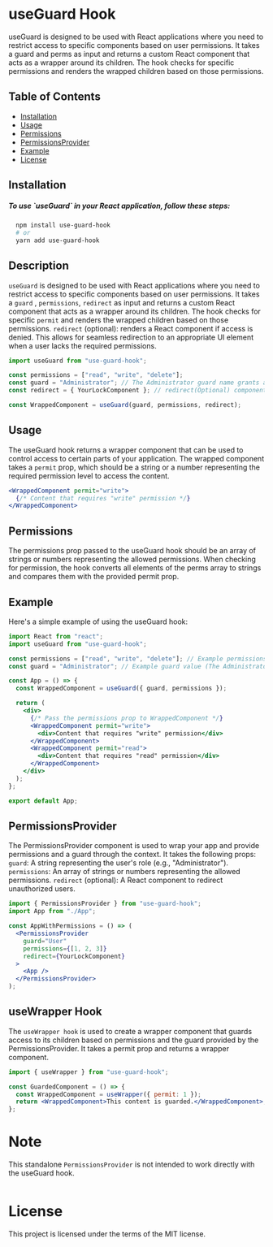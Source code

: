 # useGuard Hook

useGuard is designed to be used with React applications where you need to restrict access to specific components based on user permissions. It takes a guard and perms as input and returns a custom React component that acts as a wrapper around its children. The hook checks for specific permissions and renders the wrapped children based on those permissions.

## Table of Contents

- [Installation](#installation)
- [Usage](#usage)
- [Permissions](#permissions)
- [PermissionsProvider](#PermissionsProvider)
- [Example](#example)
- [License](#license)

## Installation

<h5>To use `useGuard` in your React application, follow these steps:</h5>

```bash
  npm install use-guard-hook
  # or
  yarn add use-guard-hook
```

## Description

`useGuard` is designed to be used with React applications where you need to restrict access to specific components based on user permissions. It takes a `guard` , `permissions`, `redirect` as input and returns a custom React component that acts as a wrapper around its children. The hook checks for specific `permit` and renders the wrapped children based on those permissions. `redirect` (optional): renders a React component if access is denied. This allows for seamless redirection to an appropriate UI element when a user lacks the required permissions.

```jsx
import useGuard from "use-guard-hook";

const permissions = ["read", "write", "delete"];
const guard = "Administrator"; // The Administrator guard name grants all permissions
const redirect = { YourLockComponent }; // redirect(Optional) components if access not granted(null  by default)

const WrappedComponent = useGuard(guard, permissions, redirect);
```

## Usage

The useGuard hook returns a wrapper component that can be used to control access to certain parts of your application. The wrapped component takes a `permit` prop, which should be a string or a number representing the required permission level to access the content.

```jsx
<WrappedComponent permit="write">
  {/* Content that requires "write" permission */}
</WrappedComponent>
```

## Permissions

The permissions prop passed to the useGuard hook should be an array of strings or numbers representing the allowed permissions. When checking for permission, the hook converts all elements of the perms array to strings and compares them with the provided permit prop.

## Example

Here's a simple example of using the useGuard hook:

```jsx
import React from "react";
import useGuard from "use-guard-hook";

const permissions = ["read", "write", "delete"]; // Example permissions array
const guard = "Administrator"; // Example guard value (The Administrator guard name grants all permissions)

const App = () => {
  const WrappedComponent = useGuard({ guard, permissions });

  return (
    <div>
      {/* Pass the permissions prop to WrappedComponent */}
      <WrappedComponent permit="write">
        <div>Content that requires "write" permission</div>
      </WrappedComponent>
      <WrappedComponent permit="read">
        <div>Content that requires "read" permission</div>
      </WrappedComponent>
    </div>
  );
};

export default App;
```

## PermissionsProvider

The PermissionsProvider component is used to wrap your app and provide permissions and a guard through the context. It takes the following props:
`guard`: A string representing the user's role (e.g., "Administrator").
`permissions`: An array of strings or numbers representing the allowed permissions.
`redirect` (optional): A React component to redirect unauthorized users.

```jsx
import { PermissionsProvider } from "use-guard-hook";
import App from "./App";

const AppWithPermissions = () => (
  <PermissionsProvider
    guard="User"
    permissions={[1, 2, 3]}
    redirect={YourLockComponent}
  >
    <App />
  </PermissionsProvider>
);
```

## useWrapper Hook

The `useWrapper hook` is used to create a wrapper component that guards access to its children based on permissions and the guard provided by the PermissionsProvider. It takes a permit prop and returns a wrapper component.

```jsx
import { useWrapper } from "use-guard-hook";

const GuardedComponent = () => {
  const WrappedComponent = useWrapper({ permit: 1 });
  return <WrappedComponent>This content is guarded.</WrappedComponent>;
};
```

# Note

This standalone `PermissionsProvider` is not intended to work directly with the useGuard hook.

<h1 style='margin-top:50px'>License</h1>
This project is licensed under the terms of the MIT license.
